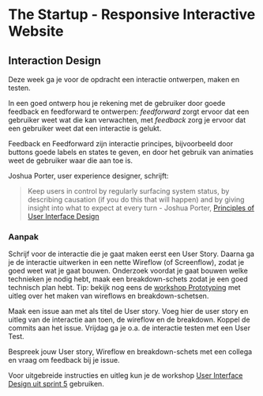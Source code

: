 # The Startup - Responsive Interactive Website

## Interaction Design

Deze week ga je voor de opdracht een interactie ontwerpen, maken en testen. 

In een goed ontwerp hou je rekening met de gebruiker door goede feedback en feedforward te ontwerpen: *feedforward* zorgt ervoor dat een gebruiker weet wat die kan verwachten, met *feedback* zorg je ervoor dat een gebruiker weet dat een interactie is gelukt. 

Feedback en Feedforward zijn interactie principes, bijvoorbeeld door buttons goede labels en states te geven, en door het gebruik van animaties weet de gebruiker waar die aan toe is.

Joshua Porter, user experience designer, schrijft:
> Keep users in control by regularly surfacing system status, by describing causation (if you do this that will happen) and by giving insight into what to expect at every turn - Joshua Porter, [Principles of User Interface Design](http://bokardo.com/principles-of-user-interface-design/)


### Aanpak

Schrijf voor de interactie die je gaat maken eerst een User Story. Daarna ga je de interactie uitwerken in een nette Wireflow (of Screenflow), zodat je goed weet wat je gaat bouwen. Onderzoek voordat je gaat bouwen welke technieken je nodig hebt, maak een breakdown-schets zodat je een goed technisch plan hebt. 
Tip: bekijk nog eens de [workshop Prototyping](https://github.com/fdnd-task/the-client-website/blob/main/docs/prototyping.md) met uitleg over het maken van wireflows en breakdown-schetsen.

Maak een issue aan met als titel de User story. Voeg hier de user story en uitleg van de interactie aan toen, de wireflow en de breakdown. Koppel de commits aan het issue. Vrijdag ga je o.a. de interactie testen met een User Test.

Bespreek  jouw User story, Wireflow en breakdown-schets met een collega en vraag om feedback bij je issue.


Voor uitgebreide instructies en uitleg kun je de workshop [User Interface Design uit sprint 5](https://github.com/fdnd-task/fix-the-flow-interactive-website/blob/main/docs/user-interface-design.md) gebruiken.



<!--
Met de User Interface (UI) wordt de ‘voorkant’ van een website of app bedoeld, het gedeelte dat de gebruiker ziet en interactie mee heeft. De UI bestaat uit het ontwerp, de layout met teksten en plaatjes, en interactieve elementen, zoals buttons, navigatie en formulieren.

In een goed ontwerp hou je rekening met de gebruiker. Zorg ervoor dat de UI voor de gebruiker duidelijk is door feedback en feedforward te ontwerpen: zorg ervoor dat een gebruiker weet wat die kan verwachten, *feedforward*, en of een interactie is gelukt, *feedback*. Niks is vervelender dan op een knop klikken en er gebeurt niets of iets anders dan je verwacht... Joshua Porter, user experience designer, schrijft:

> Keep users in control by regularly surfacing system status, by describing causation (if you do this that will happen) and by giving insight into what to expect at every turn - Joshua Porter, [Principles of User Interface Design](http://bokardo.com/principles-of-user-interface-design/)

Deze sprint ga je een interactie ontwerpen en bouwen. Voorbeelden van interactie zijn stap voor stap door een vragenlijst klikken, een filter systeem, of een menu open en dicht klappen.

## Aanpak

Eerst ga je bedenken welke interactie je gaat maken en voor wie. Hiervoor schrijf je een *User Story*.

Daarna ga je de interactie ontwerpen in een *Wireflow*, zodat je goed weet wat je gaat bouwen. 

Voor de interactie heb je JavaScript nodig. Onderzoek eerst het *JavaScript 3-stappenplan* dat je nodig hebt, en maak een breakdown-schets van je technische plan. 

Tijdens de code/design reviews deze sprint krijg je feedback op je code en ga je de interactie leren testen met een User test. 



## User Story

Voordat je een Wireflow gaat tekenen, moet je eerst goed beschrijven wie de gebruiker is en wat de doelen van de gebruiker zijn. Daarna kun je met een *User Story* de interactie beschrijven die je gaat ontwerpen.

Een *User Story* is een korte beschrijving (story) van wat een gebruiker (user) wil. Het is een kort verhaaltje, geschreven vanuit de gebruiker, en het maakt duidelijk wat een gebruiker wil. Bijvoobeeld: `Als een online shopper, wil ik de mogelijkheid hebben om producten te vergelijken, zodat ik de beste keuze kan maken en geld kan besparen.`

In een *User Story* staat niet de oplossing beschreven of hoe iets er uit moet zien. Het is een 'ontwerpprobleem". Een 'User Story' beschrijft wat een gebruiker moet kunnen doen plus het gewenste resultaat. Daarna kan je door iteratief te werken, door te ontwerpen en bouwen em testen, de beste oplossing voor het 'probleem' proberen te maken. 

Een *User Story* volg een vaste schrijfwijze: 

![Als <gebruiker> wil ik <functionaliteit> zodat <meerwaarde>.](user-story.png)

1. Schrijf eerst wie de gebruiker is van jouw opdracht en wat de gebruiker wil bereiken, wat is de _User Goal_?
2. Schrijf een _User Story_ van een interactief element dat je wil gaan maken: `Als <gebruiker> wil ik <functionaliteit> zodat <meerwaarde>` — bespreek eventueel met een mentor of docent of dit haalbaar is deze sprint.
3. Maak een issue aan met de *User Story*. Hier ga je het ontwerp en uitwerking van de interactie in bijhouden.

#### Bronnen

- [Wat is een User Story?](https://agilescrumgroup.nl/wat-is-een-user-story/)



## Wireflow

Voor deze opdracht ga je eerst de interactie uitwerken in een Wireflow. Daarna ga je de interactie coderen met HTML, CSS en JS.

Een Wireflow toont een aantal schermen van een interactie. Het is nuttig om uit te denken wat een gebruiker te zien krijgt als die iets op een pagina doet, zoals een filter systeem gebruiken of met een carrousel verschillende plaatjes of producten bekijken.

![Wireflow schets](wireflow-uitleg.png)
_Met een Wireflow laat je zien hoe een interactie op een pagina eruit komt te zien, hier zie je het gebruiken van een zoekformulier om verhalen te vinden._

Teken een Wireflow die alle mogelijke output, de belangrijkste userflow en de interactie duidelijk maakt. Een Wireflow toont opeenvolgende wireframes met de verschillende states/schermen die een gebruiker te zien krijgt.

1. Schets alle mogelijke output (states en/of schermen) die een gebruiker te zien krijgt
2. Geef met een andere kleur de interactie aan. Op welke elementen klikt een gebruiker? Of scrollen of draggen?
3. Geef met pijlen de _User Flow_ aan
4. Geef elke state een nummer en titel
5. Voeg de wireflow toe aan het issue dat je hebt aangemaakt en bespreek het met een mentor. Schrijf de feedback die je krijgt bij het issue (of laat de mentor feedback schrijven op het issue)

### Bronnen

- [Wireflows: When, Why & How to Use Them](https://medium.com/@webkeyz/wireflows-when-why-how-to-use-them-b4c04d169f81)




## JavaScript 3 stappenplan

Voor het bouwen van de interactie heb je JavaScript nodig. Met JS kun je een *Click* of bijvoorbeeld *Drag and Drop* detecteren en daar vervolgens iets mee doen... Dit noemen we het 3 stappenplan: Eerst _selecteer_ je de elementen die je nodig hebt voor de interactie, daarna voeg je een _event_ toe om de interactie te detecteren, als laatste koppel je een _CSS class_ met een animatie of iets anders. 

1. Maak van je Wireflow een Breakdown schets met de technieken die je nodig hebt voor de interactie.
2. Gebruik het artikel *Hey designers, if you only know one thing about JavaScript, this is what I would recommend* om te onderzoeken hoe je met HTML, CSS en JS een interactie kan bouwen.
3. Voeg de Breakdown schets toe aan het issue en bespreek met een mentor of docent of dat haalbaar is. Schrijf feedback op je plan bij het issue.
4. Code code code.
 
 ### Bronnen

- [Hey designers, if you only know one thing about JavaScript, this is what I would recommend](https://css-tricks.com/videos/150-hey-designers-know-one-thing-javascript-recommend/)

-->
